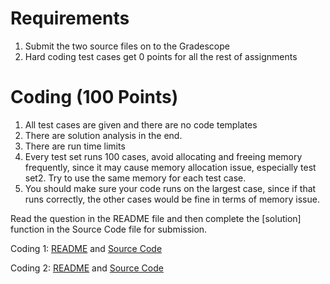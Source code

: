 # Requirements

1. Submit the two source files on to the Gradescope
2. Hard coding test cases get 0 points for all the rest of assignments

# Coding  (100 Points)

1. All test cases are given and there are no code templates
2. There are solution analysis in the end.
3. There are run time limits
4. Every test set runs 100 cases, avoid allocating
   and freeing memory frequently, since it may cause
   memory allocation issue, especially test set2. Try to use the same
   memory for each test case.
5. You should make sure your code runs on the
   largest case, since if that runs correctly,
   the other cases would be fine in terms of memory issue.

Read the question in the README file and then complete the [solution] function
in the Source Code file for submission.

Coding 1: [README](coding_1.MD) and [Source Code](coding_1.c)

Coding 2: [README](coding_2.MD) and [Source Code](coding_2.c)
